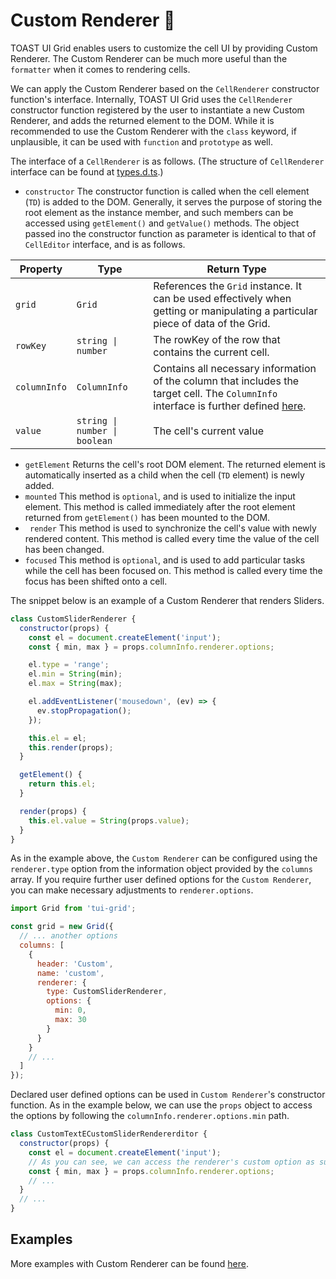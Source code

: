 # Custom Renderer 🔩

TOAST UI Grid enables users to customize the cell UI by providing Custom Renderer. The Custom Renderer can be much more useful than the `formatter` when it comes to rendering cells. 

We can apply the Custom Renderer based on the `CellRenderer` constructor function's interface. Internally, TOAST UI Grid uses the `CellRenderer` constructor function registered by the user to instantiate a new Custom Renderer, and adds the returned element to the DOM. While it is recommended to use the Custom Renderer with the `class` keyword, if unplausible, it can be used with `function` and `prototype` as well. 

The interface of a `CellRenderer` is as follows. (The structure of `CellRenderer` interface can be found at [types.d.ts](https://github.com/nhn/tui.grid/blob/master/src/renderer/types.d.ts).)
* `constructor`
    The constructor function is called when the cell element (`TD`) is added to the DOM. Generally, it serves the purpose of storing the root element as the instance member, and such members can be accessed using `getElement()` and `getValue()` methods. The object passed ino the constructor function as parameter is identical to that of `CellEditor` interface, and is as follows. 

| Property | Type | Return Type |
|--------|--------|--------|
| `grid` | `Grid` | References the `Grid` instance. It can be used effectively when getting or manipulating a particular piece of data of the Grid. | 
| `rowKey` | `string \| number` | The rowKey of the row that contains the current cell. |
| `columnInfo` | `ColumnInfo` | Contains all necessary information of the column that includes the target cell. The `ColumnInfo` interface is further defined [here](https://github.com/nhn/tui.grid/blob/master/src/store/types.ts). |
| `value` | `string \| number \| boolean` | The cell's current value |

* `getElement`
    Returns the cell's root DOM element. The returned element is automatically inserted as a child when the cell (`TD` element) is newly added.
* `mounted`
    This method is `optional`, and is used to initialize the input element. This method is called immediately after the root element returned from `getElement()` has been mounted to the DOM. 
* ` render`
    This method is used to synchronize the cell's value with newly rendered content. This method is called every time the value of the cell has been changed.
* `focused`
    This method is `optional`, and is used to add particular tasks while the cell has been focused on. This method is called every time the focus has been shifted onto a cell. 

The snippet below is an example of a Custom Renderer that renders Sliders.

```javascript
class CustomSliderRenderer {
  constructor(props) {
    const el = document.createElement('input');
    const { min, max } = props.columnInfo.renderer.options;

    el.type = 'range';
    el.min = String(min);
    el.max = String(max);

    el.addEventListener('mousedown', (ev) => {
      ev.stopPropagation();
    });

    this.el = el;
    this.render(props);
  }

  getElement() {
    return this.el;
  }

  render(props) {
    this.el.value = String(props.value);
  }
}
```

As in the example above, the `Custom Renderer` can be configured using the `renderer.type` option from the information object provided by the `columns` array. If you require further user defined options for the `Custom Renderer`, you can make necessary adjustments to `renderer.options`. 

```javascript
import Grid from 'tui-grid';

const grid = new Grid({
  // ... another options
  columns: [
    {
      header: 'Custom',
      name: 'custom',
      renderer: {
        type: CustomSliderRenderer,
        options: {
          min: 0,
          max: 30
        }
      }        
    }
    // ...
  ]
});
```

Declared user defined options can be used in `Custom Renderer`'s constructor function. As in the example below, we can use the `props` object to access the options by following the `columnInfo.renderer.options.min` path.  

```js
class CustomTextECustomSliderRendererditor {
  constructor(props) {
    const el = document.createElement('input');
    // As you can see, we can access the renderer's custom option as such. 
    const { min, max } = props.columnInfo.renderer.options;
    // ...
  }
  // ...
}
```

## Examples

More examples with Custom Renderer can be found [here](https://nhn.github.io/tui.grid/latest/tutorial-example04-custom-renderer).